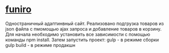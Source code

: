 # <a href="https://ramizashurov.github.io/funiro/">funiro</a>

Одностраничный адаптинвный сайт. Реализовано подгрузка товаров из json файла с пмомощью ajax запроса и добавление товаров в корзину.
Для начала необходимо установить все зависимости с помощью команды npm install.
Затем запустить проект:
gulp - в режиме сборки
gulp build - в режиме продакшн
